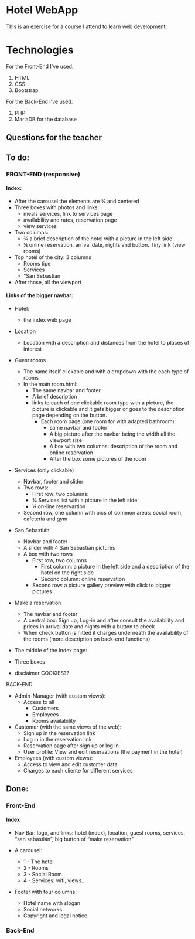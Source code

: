 
# Hotel WebApp

This is an exercise for a course I attend to learn web development.

# Technologies

For the Front-End I've used:
1. HTML
2. CSS
3. Bootstrap

For the Back-End I've used:
1. PHP 
2. MariaDB for the database

##  Questions for the teacher

## To do:

### FRONT-END (responsive)
#### Index:
* After the carousel the elements are ¾ and centered
* Three boxes with photos and links: 
    * meals services, link to services page
    * availability and rates, reservation page
    * view services 
* Two columns:	
    * ¾ a brief description of the hotel with a picture in the left side
    * ¼ online reservation, arrival date, nights and button. Tiny link (view rooms)
* Top hotel of the city:  3 columns
    * Rooms tipe
    * Services
    * “San Sebastian
* After those, all the viewport

#### Links of the bigger navbar:
* Hotel: 
    * the index web page
* Location
    * Location with a description and distances from the hotel to places of interest
* Guest rooms 
    * The name itself clickable and with a dropdown with the each type of rooms
    * In the main room.html:
        * The same navbar and footer
        * A brief description
        * links to each of one clickable room type with a picture, the picture is clickable and it gets bigger or goes to the description page depending on the button.
            * Each room page (one room for with adapted bathroom): 
                * same navbar and footer
                * A big picture after the navbar being the width all the viewport size
                * A box with two columns: description of the room and online reservation
                * After the box some pictures of the room
* Services (only clickable)
    * Navbar, footer and slider
    * Two rows:
        * First row: two columns:
        * ¾ Services list with a picture in the left side
        * ¼ on-line reservartion
    * Second row, one column with pics of common areas: social room, cafeteria and gym
* San Sebastián
    * Navbar and footer
    * A slider with 4 San Sebastian pictures
    * A box with two rows
        * First row, two columns
            * First column: a picture in the left side and a description of the hotel on the right side
            * Second column: online reservation
        * Second row: a picture gallery preview with click to bigger pictures
* Make a reservation
    * The navbar and footer
    * A central box: Sign up, Log-in and after consult the availability and prices in arrival date and nights with a button to check
    * When check button is hitted it charges underneath the availability of the rooms (more description on back-end functions)

* The middle of the index page:
* Three boxes


* disclaimer COOKIES??


BACK-END

* Admin-Manager (with custom views): 
    * Access to all
        * Customers
        * Employees
        * Rooms availability
* Customer (with the same views of the web): 
    * Sign up in the reservation link
    * Log in in the reservation link
    * Reservation page after sign up or log in
    * User profile: View and edit reservations (the payment in the hotel)
* Employees (with custom views):
    * Access to view and edit customer data
    * Charges to each cliente for different services


## Done:

### Front-End
#### Index
* Nav Bar: logo, and links: hotel (index), location, guest rooms, services, “san sebastián”, big button of “make reservation”
* A carousel:
    * 1 - The hotel
    * 2 - Rooms
    * 3 - Social Room
    * 4 - Services: wifi, views…
    
* Footer with four columns:
    * Hotel name with slogan
    * Social networks
    * Copyright and legal notice




### Back-End

